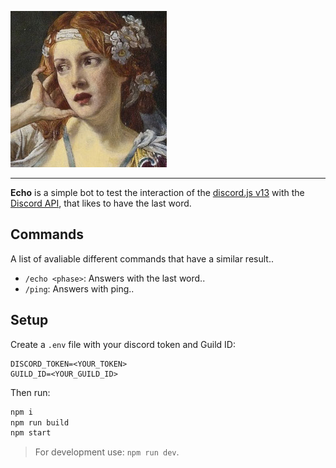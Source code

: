 
![echo](./media/echo.jpg)

---

**Echo** is a simple bot to test the interaction of the [discord.js v13](https://discord.js.org/#/) with the [Discord API](https://discord.com/developers/docs/intro), that likes to have the last word.

## Commands

A list of avaliable different commands that have a similar result..

- `/echo <phase>`: Answers with the last word..
- `/ping`: Answers with ping..
## Setup

Create a `.env` file with your discord token and Guild ID:

```
DISCORD_TOKEN=<YOUR_TOKEN>
GUILD_ID=<YOUR_GUILD_ID>
```

Then run: 

```sh
npm i
npm run build
npm start
```
> For development use: `npm run dev`.
